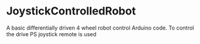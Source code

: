 # JoystickControlledRobot
A basic differentially driven 4 wheel robot control Arduino code. To control the drive PS joystick remote is used
